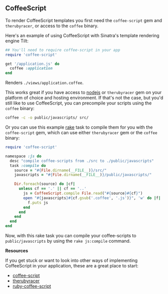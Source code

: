 CoffeeScript
------------

To render CoffeeScript templates you first need the `coffee-script` gem and
`therubyracer`, or access to the `coffee` binary.

Here's an example of using CoffeeScript with Sinatra's template rendering
engine Tilt:

```ruby
## You'll need to require coffee-script in your app
require 'coffee-script'

get '/application.js' do
  coffee :application
end
```

Renders `./views/application.coffee`.

This works great if you have access to [nodejs][nodejs] or `therubyracer` gem
on your platform of choice and hosting environment. If that's not the case, but
you'd still like to use CoffeeScript, you can precompile your scripts using the
`coffee` binary:

```bash
coffee -c -o public/javascripts/ src/
```

Or you can use this example [rake][rake] task to compile them for you with the
`coffee-script` gem, which can use either `therubyracer` gem or the `coffee`
binary:

```ruby
require 'coffee-script'

namespace :js do
  desc "compile coffee-scripts from ./src to ./public/javascripts"
  task :compile do
    source = "#{File.dirname(__FILE__)}/src/"
    javascripts = "#{File.dirname(__FILE__)}/public/javascripts/"

    Dir.foreach(source) do |cf|
      unless cf == '.' || cf == '..'
        js = CoffeeScript.compile File.read("#{source}#{cf}")
        open "#{javascripts}#{cf.gsub('.coffee', '.js')}", 'w' do |f|
          f.puts js
        end
      end
    end
  end
end
```

Now, with this rake task you can compile your coffee-scripts to
`public/javascripts` by using the `rake js:compile` command.

**Resources**

If you get stuck or want to look into other ways of implementing CoffeeScript
in your application, these are a great place to start:

*   [coffee-script][coffee-script-url]
*   [therubyracer][therubyracer]
*   [ruby-coffee-script][ruby-coffee-script]

[therubyracer]: http://github.com/cowboyd/therubyracer
[coffee-script-repo]: http://github.com/jashkenas/coffee-script
[coffee-script-url]: http://coffeescript.org/
[builder]: http://builder.rubyforge.org/
[rake]: http://rake.rubyforge.org/
[nodejs]: http://nodejs.org/
[ruby-coffee-script]: http://github.com/josh/ruby-coffee-script
